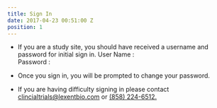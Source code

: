 ```yaml
---
title: Sign In
date: 2017-04-23 00:51:00 Z
position: 1
---
```


* If you are a study site, you should have received a username and password for initial sign in.
  User Name : \
  Password :

* Once you sign in, you will be prompted to change your password.

* If you are having difficulty signing in please contact clincialtrials@lexentbio.com or [(858) 224-6512. ](tel:(858)%20224-6512)